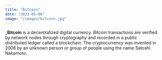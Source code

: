 ```yaml
---
title: "Bitcoin"
date: "2023-05-06"
image: "/images/bitcoin.jpg"
---
```


___Bitcoin__ 
is a decentralized digital currency. Bitcoin transactions are verified by network nodes through cryptography and recorded in a public distributed ledger called a blockchain. The cryptocurrency was invented in 2008 by an unknown person or group of people using the name Satoshi Nakamoto.